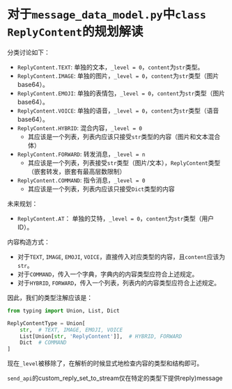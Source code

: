 # 对于`message_data_model.py`中`class ReplyContent`的规划解读

分类讨论如下：
- `ReplyContent.TEXT`: 单独的文本，`_level = 0`，`content`为`str`类型。
- `ReplyContent.IMAGE`: 单独的图片，`_level = 0`，`content`为`str`类型（图片base64）。
- `ReplyContent.EMOJI`: 单独的表情包，`_level = 0`，`content`为`str`类型（图片base64）。
- `ReplyContent.VOICE`: 单独的语音，`_level = 0`，`content`为`str`类型（语音base64）。
- `ReplyContent.HYBRID`: 混合内容，`_level = 0`
    - 其应该是一个列表，列表内应该只接受`str`类型的内容（图片和文本混合体）
- `ReplyContent.FORWARD`: 转发消息，`_level = n`
    - 其应该是一个列表，列表接受`str`类型（图片/文本），`ReplyContent`类型（嵌套转发，嵌套有最高层数限制）
- `ReplyContent.COMMAND`: 指令消息，`_level = 0`
    - 其应该是一个列表，列表内应该只接受`Dict`类型的内容

未来规划：
- `ReplyContent.AT`： 单独的艾特，`_level = 0`，`content`为`str`类型（用户ID）。

内容构造方式：
- 对于`TEXT`, `IMAGE`, `EMOJI`, `VOICE`，直接传入对应类型的内容，且`content`应该为`str`。
- 对于`COMMAND`，传入一个字典，字典内的内容类型应符合上述规定。
- 对于`HYBRID`, `FORWARD`，传入一个列表，列表内的内容类型应符合上述规定。

因此，我们的类型注解应该是：
```python
from typing import Union, List, Dict

ReplyContentType = Union[
    str,  # TEXT, IMAGE, EMOJI, VOICE
    List[Union[str, 'ReplyContent']],  # HYBRID, FORWARD
    Dict  # COMMAND
]
```

现在`_level`被移除了，在解析的时候显式地检查内容的类型和结构即可。

`send_api`的custom_reply_set_to_stream仅在特定的类型下提供reply)message